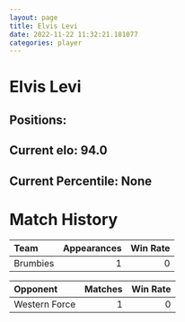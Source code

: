 ```yaml
---  
layout: page  
title: Elvis Levi  
date: 2022-11-22 11:32:21.181077  
categories: player  
---
```

# Elvis Levi

## Positions: 

## Current elo: 94.0

## Current Percentile: None

# Match History


| Team     |   Appearances |   Win Rate |
|:---------|--------------:|-----------:|
| Brumbies |             1 |          0 |

| Opponent      |   Matches |   Win Rate |
|:--------------|----------:|-----------:|
| Western Force |         1 |          0 |